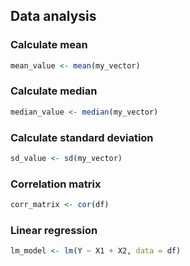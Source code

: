 ## Data analysis

### Calculate mean
```r
mean_value <- mean(my_vector)
```

### Calculate median
```r
median_value <- median(my_vector)
```

### Calculate standard deviation
```r
sd_value <- sd(my_vector)
```

### Correlation matrix
```r
corr_matrix <- cor(df)
```

### Linear regression
```r
lm_model <- lm(Y ~ X1 + X2, data = df)
```